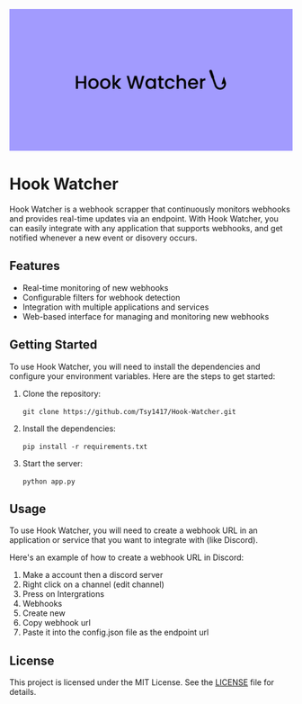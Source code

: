![Hook Watcher Banner](https://raw.githubusercontent.com/Tsy1417/Hook-Watcher/main/banner.png)

# Hook Watcher

Hook Watcher is a webhook scrapper that continuously monitors webhooks and provides real-time updates via an endpoint. With Hook Watcher, you can easily integrate with any application that supports webhooks, and get notified whenever a new event or disovery occurs.

## Features

- Real-time monitoring of new webhooks
- Configurable filters for webhook detection
- Integration with multiple applications and services
- Web-based interface for managing and monitoring new webhooks

## Getting Started

To use Hook Watcher, you will need to install the dependencies and configure your environment variables. Here are the steps to get started:

1. Clone the repository:

    ```git clone https://github.com/Tsy1417/Hook-Watcher.git```

2. Install the dependencies:

    ```pip install -r requirements.txt```

3. Start the server:

    ```python app.py```

## Usage

To use Hook Watcher, you will need to create a webhook URL in an application or service that you want to integrate with (like Discord).

Here's an example of how to create a webhook URL in Discord:

1. Make a account then a discord server
2. Right click on a channel (edit channel)
3. Press on Intergrations
4. Webhooks
5. Create new
6. Copy webhook url
7. Paste it into the config.json file as the endpoint url

## License

This project is licensed under the MIT License. See the [LICENSE](LICENSE) file for details.
